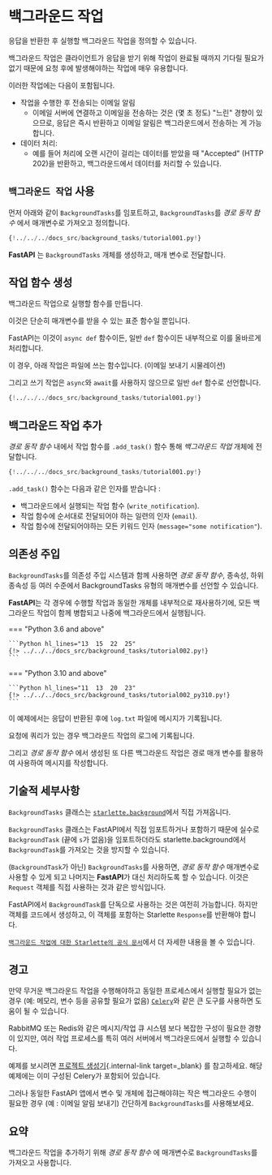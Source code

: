 # 백그라운드 작업

응답을 반환한 후 실행할 백그라운드 작업을 정의할 수 있습니다.

백그라운드 작업은 클라이언트가 응답을 받기 위해 작업이 완료될 때까지 기다릴 필요가 없기 때문에 요청 후에 발생해야하는 작업에 매우 유용합니다.

이러한 작업에는 다음이 포함됩니다.

* 작업을 수행한 후 전송되는 이메일 알림
    * 이메일 서버에 연결하고 이메일을 전송하는 것은 (몇 초 정도) "느린" 경향이 있으므로, 응답은 즉시 반환하고 이메일 알림은 백그라운드에서 전송하는 게 가능합니다.
* 데이터 처리:
    * 예를 들어 처리에 오랜 시간이 걸리는 데이터를 받았을 때 "Accepted" (HTTP 202)을 반환하고, 백그라운드에서 데이터를 처리할 수 있습니다.

## `백그라운드 작업` 사용

먼저 아래와 같이 `BackgroundTasks`를 임포트하고, `BackgroundTasks`를 _경로 동작 함수_ 에서 매개변수로 가져오고 정의합니다.

```Python hl_lines="1  13"
{!../../../docs_src/background_tasks/tutorial001.py!}
```

**FastAPI** 는 `BackgroundTasks` 개체를 생성하고, 매개 변수로 전달합니다.

## 작업 함수 생성

백그라운드 작업으로 실행할 함수를 만듭니다.

이것은 단순히 매개변수를 받을 수 있는 표준 함수일 뿐입니다.

FastAPI는 이것이 `async def` 함수이든, 일반 `def` 함수이든 내부적으로 이를 올바르게 처리합니다.

이 경우, 아래 작업은 파일에 쓰는 함수입니다. (이메일 보내기 시물레이션)

그리고 쓰기 작업은 `async`와 `await`를 사용하지 않으므로 일반 `def` 함수로 선언합니다.

```Python hl_lines="6-9"
{!../../../docs_src/background_tasks/tutorial001.py!}
```

## 백그라운드 작업 추가

_경로 동작 함수_ 내에서 작업 함수를 `.add_task()` 함수 통해 _백그라운드 작업_ 개체에 전달합니다.

```Python hl_lines="14"
{!../../../docs_src/background_tasks/tutorial001.py!}
```

`.add_task()` 함수는 다음과 같은 인자를 받습니다 :

- 백그라운드에서 실행되는 작업 함수 (`write_notification`).
- 작업 함수에 순서대로 전달되어야 하는 일련의 인자 (`email`).
- 작업 함수에 전달되어야하는 모든 키워드 인자 (`message="some notification"`).

## 의존성 주입

`BackgroundTasks`를 의존성 주입 시스템과 함께 사용하면 _경로 동작 함수_, 종속성, 하위 종속성 등 여러 수준에서 BackgroundTasks 유형의 매개변수를 선언할 수 있습니다.

**FastAPI**는 각 경우에 수행할 작업과 동일한 개체를 내부적으로 재사용하기에, 모든 백그라운드 작업이 함께 병합되고 나중에 백그라운드에서 실행됩니다.

=== "Python 3.6 and above"

    ```Python hl_lines="13  15  22  25"
    {!> ../../../docs_src/background_tasks/tutorial002.py!}
    ```

=== "Python 3.10 and above"

    ```Python hl_lines="11  13  20  23"
    {!> ../../../docs_src/background_tasks/tutorial002_py310.py!}
    ```

이 예제에서는 응답이 반환된 후에 `log.txt` 파일에 메시지가 기록됩니다.

요청에 쿼리가 있는 경우 백그라운드 작업의 로그에 기록됩니다.

그리고 _경로 동작 함수_ 에서 생성된 또 다른 백그라운드 작업은 경로 매개 변수를 활용하여 사용하여 메시지를 작성합니다.

## 기술적 세부사항

`BackgroundTasks` 클래스는 <a href="https://www.starlette.io/background/" class="external-link" target="_blank">`starlette.background`</a>에서 직접 가져옵니다.

`BackgroundTasks` 클래스는 FastAPI에서 직접 임포트하거나 포함하기 때문에 실수로 `BackgroundTask` (끝에 `s`가 없음)을 임포트하더라도 starlette.background에서 `BackgroundTask`를 가져오는 것을 방지할 수 있습니다.

(`BackgroundTask`가 아닌) `BackgroundTasks`를 사용하면, _경로 동작 함수_ 매개변수로 사용할 수 있게 되고 나머지는 **FastAPI**가 대신 처리하도록 할 수 있습니다. 이것은 `Request` 객체를 직접 사용하는 것과 같은 방식입니다.

FastAPI에서 `BackgroundTask`를 단독으로 사용하는 것은 여전히 가능합니다. 하지만 객체를 코드에서 생성하고, 이 객체를 포함하는 Starlette `Response`를 반환해야 합니다.

<a href="https://www.starlette.io/background/" class="external-link" target="_blank">`백그라운드 작업에 대한 Starlette의 공식 문서`</a>에서 더 자세한 내용을 볼 수 있습니다.

## 경고

만약 무거운 백그라운드 작업을 수행해야하고 동일한 프로세스에서 실행할 필요가 없는 경우 (예: 메모리, 변수 등을 공유할 필요가 없음) <a href="https://docs.celeryq.dev" class="external-link" target="_blank">`Celery`</a>와 같은 큰 도구를 사용하면 도움이 될 수 있습니다.

RabbitMQ 또는 Redis와 같은 메시지/작업 큐 시스템 보다 복잡한 구성이 필요한 경향이 있지만, 여러 작업 프로세스를 특히 여러 서버에서 백그라운드에서 실행할 수 있습니다.

예제를 보시려면 [프로젝트 생성기](../project-generation.md){.internal-link target=\_blank} 를 참고하세요. 해당 예제에는 이미 구성된 Celery가 포함되어 있습니다.

그러나 동일한 FastAPI 앱에서 변수 및 개체에 접근해야햐는 작은 백그라운드 수행이 필요한 경우 (예 : 이메일 알림 보내기) 간단하게 `BackgroundTasks`를 사용해보세요.

## 요약

백그라운드 작업을 추가하기 위해 _경로 동작 함수_ 에 매개변수로 `BackgroundTasks`를 가져오고 사용합니다.

